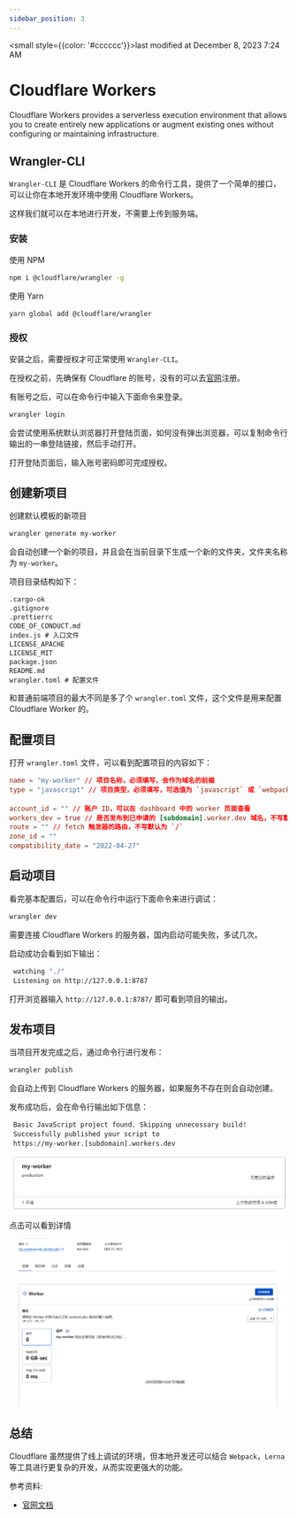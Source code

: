 ```yaml
---
sidebar_position: 3
---
```

    
<small style={{color: '#cccccc'}}>last modified at December 8, 2023 7:24 AM</small>
# Cloudflare Workers

Cloudflare Workers provides a serverless execution environment that allows you to create entirely new applications or augment existing ones without configuring or maintaining infrastructure.

## Wrangler-CLI

`Wrangler-CLI` 是 Cloudflare Workers 的命令行工具，提供了一个简单的接口，可以让你在本地开发环境中使用 Cloudflare Workers。

这样我们就可以在本地进行开发，不需要上传到服务端。

### 安装

使用 NPM

```sh
npm i @cloudflare/wrangler -g
```

使用 Yarn

```sh
yarn global add @cloudflare/wrangler
```

### 授权

安装之后，需要授权才可正常使用 `Wrangler-CLI`。

在授权之前，先确保有 Cloudflare 的账号，没有的可以去[官网](https://www.cloudflare.com/)注册。

有账号之后，可以在命令行中输入下面命令来登录。

```sh
wrangler login
```

会尝试使用系统默认浏览器打开登陆页面，如何没有弹出浏览器，可以复制命令行输出的一串登陆链接，然后手动打开。

打开登陆页面后，输入账号密码即可完成授权。

## 创建新项目

创建默认模板的新项目

```sh
wrangler generate my-worker
```

会自动创建一个新的项目，并且会在当前目录下生成一个新的文件夹，文件夹名称为 `my-worker`。

项目目录结构如下：

```text
.cargo-ok
.gitignore
.prettierrc
CODE_OF_CONDUCT.md
index.js # 入口文件
LICENSE_APACHE
LICENSE_MIT
package.json
README.md
wrangler.toml # 配置文件
```

和普通前端项目的最大不同是多了个 `wrangler.toml` 文件，这个文件是用来配置 Cloudflare Worker 的。

## 配置项目

打开 `wrangler.toml` 文件，可以看到配置项目的内容如下：

```toml
name = "my-worker" // 项目名称，必须填写，会作为域名的前缀
type = "javascript" // 项目类型，必须填写，可选值为 `javascript` 或 `webpack` 或 `rust`

account_id = "" // 账户 ID，可以在 dashboard 中的 worker 页面查看
workers_dev = true // 是否发布到已申请的 [subdomain].worker.dev 域名，不写默认为 false
route = "" // fetch 触发器的路由，不写默认为 `/`
zone_id = ""
compatibility_date = "2022-04-27"
```

## 启动项目

看完基本配置后，可以在命令行中运行下面命令来进行调试：

```sh
wrangler dev
```

需要连接 Cloudflare Workers 的服务器，国内启动可能失败，多试几次。

启动成功会看到如下输出：

```sh
 watching "./"
 Listening on http://127.0.0.1:8787
```

打开浏览器输入 `http://127.0.0.1:8787/` 即可看到项目的输出。

## 发布项目

当项目开发完成之后，通过命令行进行发布：

```sh
wrangler publish
```

会自动上传到 Cloudflare Workers 的服务器，如果服务不存在则会自动创建。

发布成功后，会在命令行输出如下信息：

```sh
 Basic JavaScript project found. Skipping unnecessary build!
 Successfully published your script to
 https://my-worker.[subdomain].workers.dev
```

![sample worker](./assets/sample_worker.png)

点击可以看到详情

![sample worker](./assets/sample_worker_2.png)

## 总结

Cloudflare 虽然提供了线上调试的环境，但本地开发还可以结合 `Webpack`，`Lerna` 等工具进行更复杂的开发，从而实现更强大的功能。

参考资料:

- [官网文档](https://developers.cloudflare.com/workers/)

      